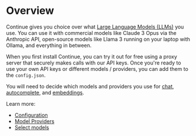 # Overview

Continue gives you choice over what [Large Language Models (LLMs)](https://www.youtube.com/watch?v=zjkBMFhNj_g) you use. You can use it with commercial models like Claude 3 Opus via the Anthropic API, open-source models like Llama 3 running on your laptop with Ollama, and everything in between.

When you first install Continue, you can try it out for free using a proxy server that securely makes calls with our API keys. Once you're ready to use your own API keys or different models / providers, you can add them to the `config.json`.

You will need to decide which models and providers you use for [chat](select-model.md#chat), [autocomplete](select-model.md#autocomplete), and [embeddings](select-model.md#embeddings).

Learn more:

- [Configuration](configuration.md)
- [Model Providers](model-providers.md)
- [Select models](select-model.md)
